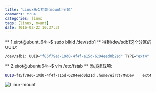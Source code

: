 ```yaml
---
title: 'Linux永久挂载(mount)分区'
comments: true
categories: linux
tags: [linux, mount]
date: 2016-02-22 10:37:36
---
```

** 1.eirot@ubuntu64:~$ sudo blkid /dev/sdb1 **
得到/dev/sdb1这个分区的UUID:
```bash
/dev/sdb1: UUID="f85f79e6-19d0-4f4f-a15d-6204eed0b21d" TYPE="ext4"
```

** 2.eirot@ubuntu64:~$ vim /etc/fstab **
添加挂载项:
```bash
UUID=f85f79e6-19d0-4f4f-a15d-6204eed0b21d /home/eirot/MyDev    ext4    defaults     0       2
```
![Linux-mount](/PostImage/mount.png)

